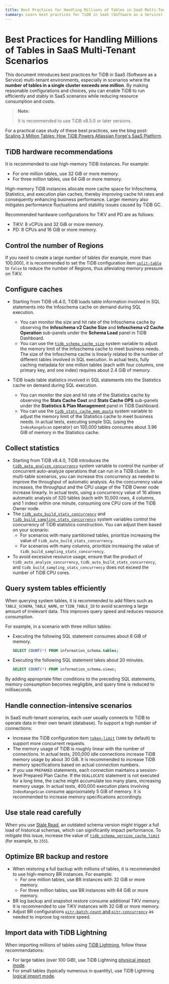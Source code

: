 ```yaml
---
title: Best Practices for Handling Millions of Tables in SaaS Multi-Tenant Scenarios
summary: Learn best practices for TiDB in SaaS (Software as a Service) multi-tenant scenarios, especially for environments where the number of tables in a single cluster exceeds one million.
---
```


# Best Practices for Handling Millions of Tables in SaaS Multi-Tenant Scenarios

This document introduces best practices for TiDB in SaaS (Software as a Service) multi-tenant environments, especially in scenarios where the **number of tables in a single cluster exceeds one million**. By making reasonable configurations and choices, you can enable TiDB to run efficiently and stably in SaaS scenarios while reducing resource consumption and costs.

> **Note:**
>
> It is recommended to use TiDB v8.5.0 or later versions.

For a practical case study of these best practices, see the blog post: [Scaling 3 Million Tables: How TiDB Powers Atlassian Forge's SaaS Platform](https://www.pingcap.com/blog/scaling-3-million-tables-how-tidb-powers-atlassian-forge-saas-platform/).

## TiDB hardware recommendations

It is recommended to use high-memory TiDB instances. For example:

- For one million tables, use 32 GiB or more memory.
- For three million tables, use 64 GiB or more memory.

High-memory TiDB instances allocate more cache space for Infoschema, Statistics, and execution plan caches, thereby improving cache hit rates and consequently enhancing business performance. Larger memory also mitigates performance fluctuations and stability issues caused by TiDB GC.

Recommended hardware configurations for TiKV and PD are as follows:

* TiKV: 8 vCPUs and 32 GiB or more memory.
* PD: 8 CPUs and 16 GiB or more memory.

## Control the number of Regions

If you need to create a large number of tables (for example, more than 100,000), it is recommended to set the TiDB configuration item [`split-table`](/tidb-configuration-file.md#split-table) to `false` to reduce the number of Regions, thus alleviating memory pressure on TiKV.

## Configure caches

* Starting from TiDB v8.4.0, TiDB loads table information involved in SQL statements into the Infoschema cache on demand during SQL execution. 

    - You can monitor the size and hit rate of the Infoschema cache by observing the **Infoschema v2 Cache Size** and **Infoschema v2 Cache Operation** sub-panels under the **Schema Load** panel in TiDB Dashboard.
    - You can use the [`tidb_schema_cache_size`](/system-variables.md#tidb_schema_cache_size-new-in-v800) system variable to adjust the memory limit of the Infoschema cache to meet business needs. The size of the Infoschema cache is linearly related to the number of different tables involved in SQL execution. In actual tests, fully caching metadata for one million tables (each with four columns, one primary key, and one index) requires about 2.4 GiB of memory.

* TiDB loads table statistics involved in SQL statements into the Statistics cache on demand during SQL execution. 

    - You can monitor the size and hit rate of the Statistics cache by observing the **Stats Cache Cost** and **Stats Cache OPS** sub-panels under the **Statistics & Plan Management** panel in TiDB Dashboard.
    - You can use the [`tidb_stats_cache_mem_quota`](/system-variables.md#tidb_stats_cache_mem_quota-new-in-v610) system variable to adjust the memory limit of the Statistics cache to meet business needs. In actual tests, executing simple SQL (using the `IndexRangeScan` operator) on 100,000 tables consumes about 3.96 GiB of memory in the Statistics cache.

## Collect statistics

* Starting from TiDB v8.4.0, TiDB introduces the [`tidb_auto_analyze_concurrency`](/system-variables.md#tidb_auto_analyze_concurrency-new-in-v840) system variable to control the number of concurrent auto-analyze operations that can run in a TiDB cluster. In multi-table scenarios, you can increase this concurrency as needed to improve the throughput of automatic analysis. As the concurrency value increases, the throughput and the CPU usage of the TiDB Owner node increase linearly. In actual tests, using a concurrency value of 16 allows automatic analysis of 320 tables (each with 10,000 rows, 4 columns, and 1 index) within one minute, consuming one CPU core of the TiDB Owner node.
* The [`tidb_auto_build_stats_concurrency`](/system-variables.md#tidb_auto_build_stats_concurrency-new-in-v650) and [`tidb_build_sampling_stats_concurrency`](/system-variables.md#tidb_build_sampling_stats_concurrency-new-in-v750) system variables control the concurrency of TiDB statistics construction. You can adjust them based on your scenario:
    - For scenarios with many partitioned tables, prioritize increasing the value of `tidb_auto_build_stats_concurrency`.
    - For scenarios with many columns, prioritize increasing the value of `tidb_build_sampling_stats_concurrency`.
* To avoid excessive resource usage, ensure that the product of `tidb_auto_analyze_concurrency`, `tidb_auto_build_stats_concurrency`, and `tidb_build_sampling_stats_concurrency` does not exceed the number of TiDB CPU cores.

## Query system tables efficiently

When querying system tables, it is recommended to add filters such as `TABLE_SCHEMA`, `TABLE_NAME`, or `TIDB_TABLE_ID` to avoid scanning a large amount of irrelevant data. This improves query speed and reduces resource consumption.

For example, in a scenario with three million tables:

- Executing the following SQL statement consumes about 8 GiB of memory.

    ```sql
    SELECT COUNT(*) FROM information_schema.tables;
    ```

- Executing the following SQL statement takes about 20 minutes.

    ```sql
    SELECT COUNT(*) FROM information_schema.views;
    ```

By adding appropriate filter conditions to the preceding SQL statements, memory consumption becomes negligible, and query time is reduced to milliseconds.

## Handle connection-intensive scenarios

In SaaS multi-tenant scenarios, each user usually connects to TiDB to operate data in their own tenant (database). To support a high number of connections:

* Increase the TiDB configuration item [`token-limit`](/tidb-configuration-file.md#token-limit) (`1000` by default) to support more concurrent requests.
* The memory usage of TiDB is roughly linear with the number of connections. In actual tests, 200,000 idle connections increase TiDB memory usage by about 30 GiB. It is recommended to increase TiDB memory specifications based on actual connection numbers.
* If you use `PREPARED` statements, each connection maintains a session-level Prepared Plan Cache. If the `DEALLOCATE` statement is not executed for a long time, the cache might accumulate too many plans, increasing memory usage. In actual tests, 400,000 execution plans involving `IndexRangeScan` consume approximately 5 GiB of memory. It is recommended to increase memory specifications accordingly.

## Use stale read carefully

When you use [Stale Read](/stale-read.md), an outdated schema version might trigger a full load of historical schemas, which can significantly impact performance. To mitigate this issue, increase the value of [`tidb_schema_version_cache_limit`](/system-variables.md#tidb_schema_version_cache_limit-new-in-v740) (for example, to `255`).

## Optimize BR backup and restore

* When restoring a full backup with millions of tables, it is recommended to use high-memory BR instances. For example:
    - For one million tables, use BR instances with 32 GiB or more memory.
    - For three million tables, use BR instances with 64 GiB or more memory.
* BR log backup and snapshot restore consume additional TiKV memory. It is recommended to use TiKV instances with 32 GiB or more memory.
* Adjust BR configurations [`pitr-batch-count` and `pitr-concurrency`](/br/use-br-command-line-tool.md#common-options) as needed to improve log restore speed.

## Import data with TiDB Lightning

When importing millions of tables using [TiDB Lightning](/tidb-lightning/tidb-lightning-overview.md), follow these recommendations:

- For large tables (over 100 GiB), use TiDB Lightning [physical import mode](/tidb-lightning/tidb-lightning-physical-import-mode.md).
- For small tables (typically numerous in quantity), use TiDB Lightning [logical import mode](/tidb-lightning/tidb-lightning-logical-import-mode.md).
